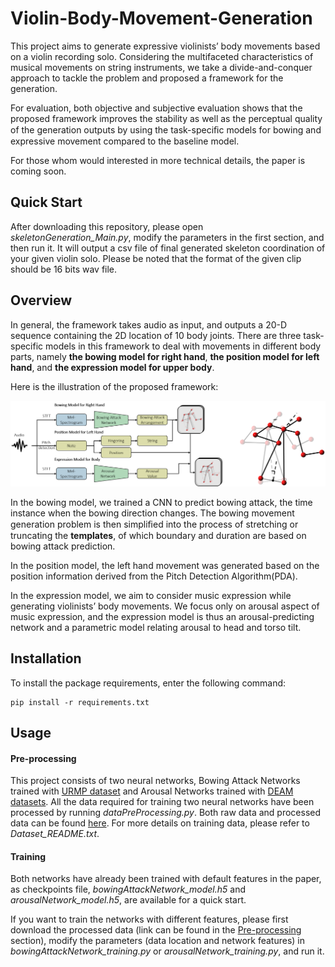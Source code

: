 # Violin-Body-Movement-Generation

This project aims to generate expressive violinists’ body movements based on a violin recording solo. Considering the multifaceted characteristics of musical movements on string instruments, we take a divide-and-conquer approach to tackle the problem and proposed a framework for the generation.

For evaluation, both objective and subjective evaluation shows that the proposed framework improves the stability as well as the perceptual quality of the generation outputs by using the task-speciﬁc models for bowing and expressive movement compared to the baseline model.

For those whom would interested in more technical details, the paper is coming soon.

## Quick Start

After downloading this repository, please open *skeletonGeneration_Main.py*, modify the parameters in the first section, and then run it. It will output a csv file of final generated skeleton coordination of your given violin solo. Please be noted that the format of the given clip should be 16 bits wav file.

## Overview

In general, the framework takes audio as input, and outputs a 20-D sequence containing the 2D location of 10 body joints. There are three task-specific models in this framework to deal with movements in different body parts, namely **the bowing model for right hand**, **the position model for left hand**, and **the expression model for upper body**.

Here is the illustration of the proposed framework:

![maps](./figures/Overview_GitHub_Ver1.png)

In the bowing model, we trained a CNN to predict bowing attack, the time instance when the bowing direction changes. The bowing movement generation problem is then simpliﬁed into the process of stretching or truncating the **templates**, of which boundary and duration are based on bowing attack prediction.

In the position model, the left hand movement was generated based on the position information derived from the Pitch Detection Algorithm(PDA).

In the expression model, we aim to consider music expression while generating violinists’ body movements. We focus only on arousal aspect of music expression, and the expression model is thus an arousal-predicting network and a parametric model relating arousal to head and torso tilt.

## Installation

To install the package requirements, enter the following command:

```
pip install -r requirements.txt
```

## Usage

#### Pre-processing

This project consists of two neural networks, Bowing Attack Networks trained with [URMP dataset](http://www2.ece.rochester.edu/projects/air/projects/URMP.html) and Arousal Networks trained with [DEAM datasets](http://cvml.unige.ch/databases/DEAM/). All the data required for training two neural networks have been processed by running *dataPreProcessing.py*. Both raw data and processed data can be found [here](https://drive.google.com/drive/folders/12JcY1ANmQFa7I_Cu8EMUWbIgJg0_lSz-?usp=sharing). For more details on training data, please refer to *Dataset_README.txt*. 

#### Training

Both networks have already been trained with default features in the paper, as checkpoints file, *bowingAttackNetwork_model.h5* and *arousalNetwork_model.h5*, are available for a quick start.

If you want to train the networks with different features, please first download the processed data (link can be found in the [Pre-processing](#pre-processing) section), modify the parameters (data location and network features) in *bowingAttackNetwork_training.py* or *arousalNetwork_training.py*, and run it.
